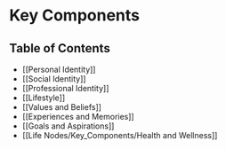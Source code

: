 # Key Components

## Table of Contents

- [[Personal Identity]]
- [[Social Identity]]
- [[Professional Identity]]
- [[Lifestyle]]
- [[Values and Beliefs]]
- [[Experiences and Memories]]
- [[Goals and Aspirations]]
- [[Life Nodes/Key_Components/Health and Wellness]]
